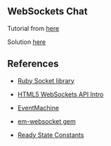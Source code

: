 ## WebSockets Chat

Tutorial from [here](https://blog.engineyard.com/2013/getting-started-with-ruby-and-websockets)

Solution [here](https://github.com/stewart/eventmachine-websockets-demo/blob/master/post.md)

## References 

* [Ruby Socket library](http://www.ruby-doc.org/stdlib-1.9.3/libdoc/socket/rdoc/Socket.html)

* [HTML5 WebSockets API Intro](http://www.html5rocks.com/en/tutorials/websockets/basics/)

* [EventMachine](https://github.com/eventmachine/eventmachine)

* [em-websocket gem](https://github.com/igrigorik/em-websocket)

* [Ready State Constants](https://developer.mozilla.org/en-US/docs/Web/API/WebSocket#Ready_state_constants)
